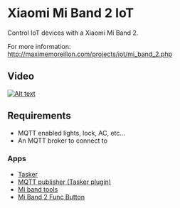 # Xiaomi Mi Band 2 IoT
Control IoT devices with a Xiaomi Mi Band 2.

For more information: http://maximemoreillon.com/projects/iot/mi_band_2.php

## Video
[![Alt text](https://img.youtube.com/vi/i9QoAukmoGs/0.jpg)](https://youtu.be/i9QoAukmoGs)

## Requirements

* MQTT enabled lights, lock, AC, etc...
* An MQTT broker to connect to

### Apps
* [Tasker](https://play.google.com/store/apps/details?id=net.dinglisch.android.taskerm)
* [MQTT publisher (Tasker plugin)](https://play.google.com/store/apps/details?id=net.nosybore.mqttpublishplugin)
* [Mi band tools](https://play.google.com/store/apps/details?id=cz.zdenekhorak.mibandtools)
* [Mi Band 2 Func Button](https://play.google.com/store/apps/details?id=xtracer.miband2funcbutton)

